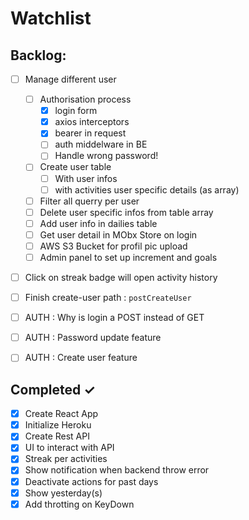 # Watchlist

## Backlog:

- [ ] Manage different user
  - [ ] Authorisation process
    - [x] login form
    - [x] axios interceptors
    - [x] bearer in request
    - [ ] auth middelware in BE
    - [ ] Handle wrong password! 
  - [ ] Create user table
    - [ ] With user infos
    - [ ] with activities user specific details (as array)
  - [ ] Filter all querry per user
  - [ ] Delete user specific infos from table array
  - [ ] Add user info in dailies table
  - [ ] Get user detail in MObx Store on login
  - [ ] AWS S3 Bucket for profil pic upload 
  - [ ] Admin panel to set up increment and goals
- [ ] Click on streak badge will open activity history
- [ ] Finish create-user path : `postCreateUser`

- [ ] AUTH : Why is login a POST instead of GET
- [ ] AUTH : Password update feature
- [ ] AUTH : Create user feature
 
## Completed ✓

- [x] Create React App
- [x] Initialize Heroku
- [x] Create Rest API
- [x] UI to interact with API
- [x] Streak per activities
- [x] Show notification when backend throw error
- [x] Deactivate actions for past days
- [x] Show yesterday(s)
- [x] Add throtting on KeyDown
